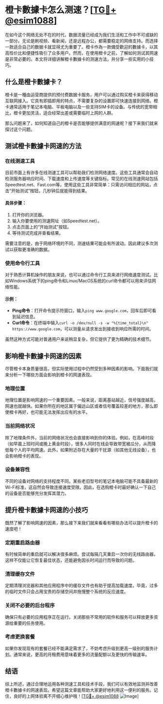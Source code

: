 # 橙卡數據卡怎么测速？[[TG💪+ @esim1088](https://t.me/s/esim1088)]

在如今这个网络无处不在的时代，数据流量已经成为我们生活和工作中不可或缺的一部分。无论是刷视频、看新闻，还是远程办公，都需要稳定的网络支持。而选择一款适合自己的数据卡就显得尤为重要了。橙卡作為一款備受歡迎的數據卡，以其高性价比和便捷性吸引了众多用户。然而，在使用橙卡之前，了解如何测试其网速是非常必要的。本文将详细讲解橙卡數據卡的测速方法，并分享一些实用的小技巧。

## 什么是橙卡數據卡？

橙卡是一種由运营商提供的预付费数据卡服务，用户可以通过购买橙卡来获得移动互联网接入。它具有即插即用的特点，不需要复杂的设置即可快速连接到网络。橙卡通常适用于笔记本电脑、平板电脑以及一些支持SIM卡的设备。与传统的宽带相比，橙卡更加灵活，适合经常出差或需要临时上网的人群。

那么问题来了，如何知道自己的橙卡是否能够提供满意的网速呢？接下来我们就来探讨这个问题。

## 测试橙卡數據卡网速的方法

### 在线测速工具

目前市面上有许多在线测速工具可以帮助我们检测网络速度。这些工具通常会自动检测服务器响应时间、下载速度和上传速度等关键指标。常见的在线测速网站包括Speedtest.net、Fast.com等。使用这些工具非常简单：只需访问相应的网站，点击“开始测试”按钮，几秒钟后就能得到结果。

#### 具体步骤：
1. 打开你的浏览器。
2. 输入你要使用的测速网址（如Speedtest.net）。
3. 点击页面上的“开始测试”按钮。
4. 等待测试完成并查看结果。

需要注意的是，由于网络环境的不同，测速结果可能会有所波动。因此建议多次测试以获取更准确的数据。

### 使用命令行工具

对于熟悉计算机操作的朋友来说，也可以通过命令行工具来进行网络速度测试。比如Windows系统下的ping命令和Linux/MacOS系统的curl命令都可以用来评估网络性能。

#### 示例：
- **Ping命令**：打开命令提示符窗口，输入`ping www.google.com`，回车后即可看到延迟信息。
- **Curl命令**：在终端中输入`curl -o /dev/null -s -w "%{time_total}\n" https://www.google.com`，可以测量从请求发出到接收到响应所需的时间。

虽然这种方式可能对普通用户来说稍显复杂，但它提供了更为精确的技术细节。

## 影响橙卡數據卡网速的因素

尽管橙卡本身质量很高，但实际使用过程中仍然受到多种因素的影响。下面我们就来分析一下哪些方面会影响到橙卡的网速表现。

### 地理位置

地理位置是影响网速的一个重要因素。一般来说，距离基站越近，信号强度越高，网速也就越快。如果你所在的地区属于偏远山区或者信号覆盖较差的地方，那么即使橙卡再好，也可能无法发挥出应有的水平。

### 当前网络状况

除了地理条件外，当前的网络状况也会直接影响到你的体验。例如，在高峰时段（如早晨上班时间或晚上黄金时段），很多人同时在线会导致带宽被瓜分，从而降低每个人的平均网速。此外，如果附近存在大量的干扰源（如其他无线设备），也会影响橙卡的表现。

### 设备兼容性

不同的设备对网络的支持程度不同。某些老旧型号的笔记本电脑可能不具备最新的Wi-Fi标准，这自然会导致连接速度受限。因此，在选购橙卡时最好确认一下自己的设备是否能够充分发挥其潜力。

## 提升橙卡數據卡网速的小技巧

既然了解了影响网速的因素，那么接下来我们就来看看有哪些办法可以提升橙卡的速度吧！

### 定期重启路由器

有时候简单的重启就可以解决很多麻烦。尝试每隔几天重启一次你的无线路由器，这样不仅能让它恢复最佳状态，还能避免因长时间运行而导致的问题。

### 清理缓存文件

定期清理浏览器和其他应用程序中的缓存文件也有助于提高加载速度。毕竟，过多的临时文件只会占用宝贵的存储空间并拖慢整个系统的反应速度。

### 关闭不必要的后台程序

确保只有必要的应用程序正在运行。关闭那些不常用的软件和服务可以释放更多资源给重要的任务使用。

### 考虑更换套餐

如果你发现现有的套餐已经不能满足需求了，不妨考虑升级到更高一级别的服务计划。通常来说，更高的月租费用意味着更多的流量配额以及更快的传输速率。

## 结语

综上所述，通过合理地运用各种测速工具和技术手段，我们可以有效地监测并改善橙卡數據卡的网速表现。希望这篇文章能帮助大家更好地利用这一便利的服务。记住，良好的上网体验离不开细心维护哦！[[TG💪+ @esim1088](https://t.me/s/esim1088) ![Image](https://i.postimg.cc/4NQfJmqS/Snipaste-2025-05-13-00-14-12.png)]
